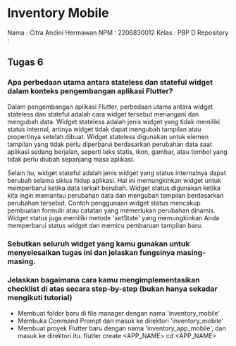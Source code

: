 # Inventory Mobile
Nama    : Citra Andini Hermawan
NPM     : 2206830012
Kelas   : PBP D
Repository : 

## Tugas 6
### Apa perbedaan utama antara stateless dan stateful widget dalam konteks pengembangan aplikasi Flutter?
Dalam pengembangan aplikasi Flutter, perbedaan utama antara widget stateless dan stateful adalah cara widget tersebut menangani dan mengubah data. Widget stateless adalah jenis widget yang tidak memiliki status internal, artinya widget tidak dapat mengubah tampilan atau propertinya setelah dibuat. Widget stateless digunakan untuk elemen tampilan yang tidak perlu diperbarui berdasarkan perubahan data saat aplikasi sedang berjalan, seperti teks statis, ikon, gambar, atau tombol yang tidak perlu diubah sepanjang masa aplikasi.

Selain itu, widget stateful adalah jenis widget yang status internalnya dapat berubah selama siklus hidup aplikasi. Hal ini memungkinkan widget untuk memperbarui ketika data terkait berubah. Widget status digunakan ketika kita ingin memantau perubahan data dan mengubah tampilan berdasarkan perubahan tersebut. Contoh penggunaan widget status mencakup pembuatan formulir atau catatan yang memerlukan perubahan dinamis. Widget status juga memiliki metode 'setState' yang memungkinkan Anda memperbarui status widget dan memicu pembaruan tampilan baru.

### Sebutkan seluruh widget yang kamu gunakan untuk menyelesaikan tugas ini dan jelaskan fungsinya masing-masing.

### Jelaskan bagaimana cara kamu mengimplementasikan checklist di atas secara step-by-step (bukan hanya sekadar mengikuti tutorial)
- Membuat folder baru di file manager dengan nama 'inventory_mobile'
- Membuka Command Prompt dan masuk ke direktori 'inventory_mobile'
- Membuat proyek Flutter baru dengan nama 'inventory_app_mobile', dan masuk ke direktori itu.
    flutter create <APP_NAME>
    cd <APP_NAME>